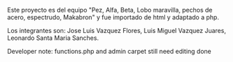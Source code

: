 Este proyecto es del equipo "Pez, Alfa, Beta, Lobo maravilla, pechos de acero, espectrudo, Makabron"
y fue importado de html y adaptado a php.

Los integrantes son:
    Jose Luis Vazquez Flores,
    Luis Miguel Vazquez Juares,
    Leonardo Santa Maria Sanches.

Developer note:
    functions.php and admin carpet still need editing done